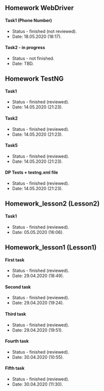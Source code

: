  ## Homework WebDriver
 #### Task1 (Phone Number)
 * Status - finished  (not reviewed).
 * Date: 18.05.2020 (18:17).
 
 #### Task2 - in progress
 * Status - not finished. 
 * Date: TBD.
 
 ## Homework TestNG
 #### Task1
  * Status - finished  (reviewed).
  * Date: 14.05.2020 (21:23).
  
 #### Task2
  * Status - finished  (reviewed).
  * Date: 14.05.2020 (21:23).
  
 #### Task5
  * Status - finished  (reviewed).
  * Date: 14.05.2020 (21:23).
  
 #### DP Tests + testng.xml file
  * Status - finished  (reviewed).
  * Date: 14.05.2020 (21:23).
   
 ## Homework_lesson2 (Lesson2)
 #### Task1
 * Status - finished  (reviewed).
 * Date: 05.05.2020 (16:06).
 
 ## Homework_lesson1 (Lesson1)
 #### First task
 * Status - finished (reviewed).
 * Date: 29.04.2020 (18:49).
 
 #### Second task
 * Status - finished (reviewed).
 * Date: 29.04.2020 (19:24).
 
 #### Third task
 * Status - finished (reviewed).
 * Date: 29.04.2020 (19:51).
 
 #### Fourth task
 * Status - finished (reviewed).
 * Date: 30.04.2020 (10:55).
 
 #### Fifth task
 * Status - finished (reviewed).
 * Date: 30.04.2020 (11:30).